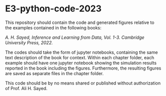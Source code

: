 # E3-python-code-2023

This repository should contain the code and generated figures relative to the examples contained in the following books:

*A. H. Sayed, Inference and Learning from Data, Vol. 1-3. Cambridge University Press, 2022.*

The codes should take the form of jupyter notebooks, containing the same text description of the book for context. Within each chapter folder, each example should have one jupyter notebook showing the simulation results reported in the book including the figures. Furthermore, the resulting figures are saved as separate files in the chapter folder.

This code should be by no means shared or published without authorization of Prof. Ali H. Sayed.
